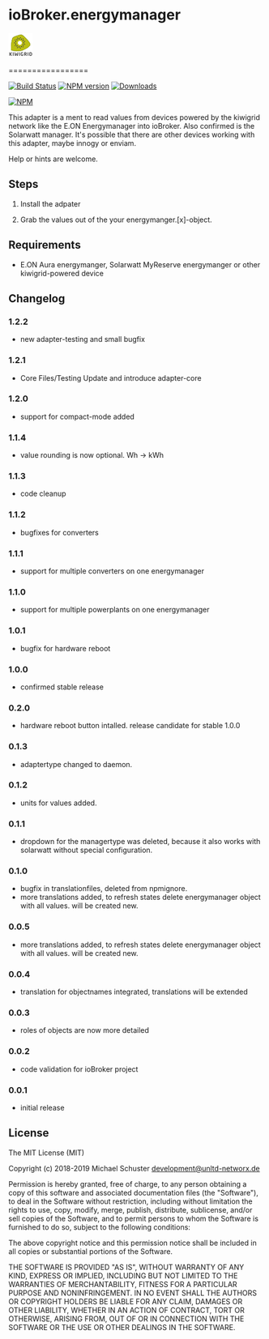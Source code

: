 # ioBroker.energymanager

![Logo](admin/energymanager.png)

=================

[![Build Status](https://api.travis-ci.org/unltdnetworx/ioBroker.energymanager.svg?branch=master)](https://travis-ci.org/unltdnetworx/ioBroker.energymanager)
[![NPM version](https://img.shields.io/npm/v/iobroker.energymanager.svg)](https://www.npmjs.com/package/iobroker.energymanager)
[![Downloads](https://img.shields.io/npm/dm/iobroker.energymanager.svg)](https://www.npmjs.com/package/iobroker.energymanager)

[![NPM](https://nodei.co/npm/iobroker.energymanager.png?downloads=true)](https://nodei.co/npm/iobroker.energymanager/)

This adapter is a ment to read values from devices powered by the kiwigrid network like the E.ON Energymanager into ioBroker. Also confirmed is the Solarwatt manager. It's possible that there are other devices working with this adapter, maybe innogy or enviam.

Help or hints are welcome.

## Steps

1. Install the adpater

2. Grab the values out of the your energymanger.[x]-object.

## Requirements

* E.ON Aura energymanger, Solarwatt MyReserve energymanger or other kiwigrid-powered device

## Changelog

### 1.2.2

* new adapter-testing and small bugfix

### 1.2.1

* Core Files/Testing Update and introduce adapter-core

### 1.2.0

* support for compact-mode added

### 1.1.4

* value rounding is now optional. Wh -> kWh

### 1.1.3

* code cleanup

### 1.1.2

* bugfixes for converters

### 1.1.1

* support for multiple converters on one energymanager

### 1.1.0

* support for multiple powerplants on one energymanager

### 1.0.1

* bugfix for hardware reboot

### 1.0.0

* confirmed stable release

### 0.2.0

* hardware reboot button intalled. release candidate for stable 1.0.0

### 0.1.3

* adaptertype changed to daemon.

### 0.1.2

* units for values added.

### 0.1.1

* dropdown for the managertype was deleted, because it also works with solarwatt without special configuration.

### 0.1.0

* bugfix in translationfiles, deleted from npmignore.
* more translations added, to refresh states delete energymanager object with all values. will be created new.

### 0.0.5

* more translations added, to refresh states delete energymanager object with all values. will be created new.

### 0.0.4

* translation for objectnames integrated, translations will be extended

### 0.0.3

* roles of objects are now more detailed

### 0.0.2

* code validation for ioBroker project

### 0.0.1

* initial release

## License

The MIT License (MIT)

Copyright (c) 2018-2019 Michael Schuster <development@unltd-networx.de>

Permission is hereby granted, free of charge, to any person obtaining a copy
of this software and associated documentation files (the "Software"), to deal
in the Software without restriction, including without limitation the rights
to use, copy, modify, merge, publish, distribute, sublicense, and/or sell
copies of the Software, and to permit persons to whom the Software is
furnished to do so, subject to the following conditions:

The above copyright notice and this permission notice shall be included in
all copies or substantial portions of the Software.

THE SOFTWARE IS PROVIDED "AS IS", WITHOUT WARRANTY OF ANY KIND, EXPRESS OR
IMPLIED, INCLUDING BUT NOT LIMITED TO THE WARRANTIES OF MERCHANTABILITY,
FITNESS FOR A PARTICULAR PURPOSE AND NONINFRINGEMENT. IN NO EVENT SHALL THE
AUTHORS OR COPYRIGHT HOLDERS BE LIABLE FOR ANY CLAIM, DAMAGES OR OTHER
LIABILITY, WHETHER IN AN ACTION OF CONTRACT, TORT OR OTHERWISE, ARISING FROM,
OUT OF OR IN CONNECTION WITH THE SOFTWARE OR THE USE OR OTHER DEALINGS IN
THE SOFTWARE.

